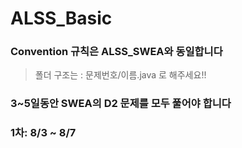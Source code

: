 # ALSS_Basic

### Convention 규칙은 ALSS_SWEA와 동일합니다 
> 폴더 구조는 : 문제번호/이름.java 로 해주세요!!

### 3~5일동안 SWEA의 D2 문제를 모두 풀어야 합니다
### 1차: 8/3 ~ 8/7
